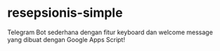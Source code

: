 # resepsionis-simple
Telegram Bot sederhana dengan fitur keyboard dan welcome message yang dibuat dengan Google Apps Script!
